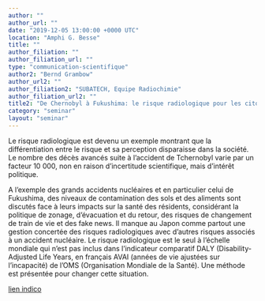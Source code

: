 ```yaml
---
author: ""
author_url: ""
date: "2019-12-05 13:00:00 +0000 UTC"
location: "Amphi G. Besse"
title: ""
author_filiation: ""
author_filiation_url: ""
type: "communication-scientifique"
author2: "Bernd Grambow"
author_url2: ""
author_filiation2: "SUBATECH, Equipe Radiochimie"
author_filiation_url2: ""
title2: "De Chernobyl à Fukushima: le risque radiologique pour les citoyens"
category: "seminar" 
layout: "seminar"
---
```



<!-- SUMMARY2 -->

Le risque radiologique est devenu un exemple montrant que la différentiation entre le risque et sa perception disparaisse dans la société. Le nombre des décès avancés suite à l’accident de Tchernobyl varie par un facteur 10 000, non en raison d’incertitude scientifique, mais d’intérêt politique.

A l’exemple des grands accidents nucléaires et en particulier celui de Fukushima, des niveaux de contamination des sols et des aliments sont discutés face à leurs impacts sur la santé des résidents, considérant la politique de zonage, d’évacuation et du retour, des risques de changement de train de vie et des fake news. Il manque au Japon comme partout une gestion concertée des risques radiologiques avec d’autres risques associés à un accident nucléaire. Le risque radiologique est le seul à l’échelle mondiale qui n’est pas inclus dans l’indicateur comparatif DALY (Disability-Adjusted Life Years, en français AVAI (années de vie ajustées sur l’incapacité) de l’OMS (Organisation Mondiale de la Santé). Une méthode est présentée pour changer cette situation.

[lien indico](https://indico.in2p3.fr/event/21548/)
